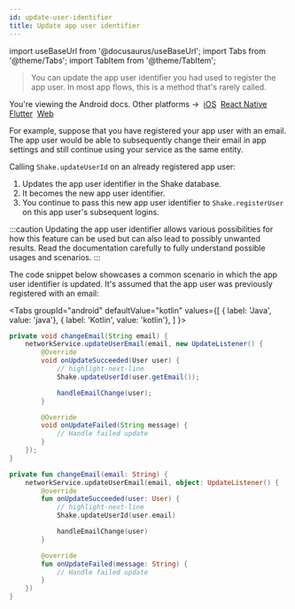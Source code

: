 ```yaml
---
id: update-user-identifier
title: Update app user identifier
---
```

import useBaseUrl from '@docusaurus/useBaseUrl';
import Tabs from '@theme/Tabs';
import TabItem from '@theme/TabItem';

>You can update the app user identifier you had used to register the app user. In most app flows, this is a method that's rarely called.

<p class="p2 mt-40">You're viewing the Android docs. Other platforms →&nbsp;
<a href="/docs/ios/users/update-user-identifier/">iOS</a>&nbsp;
<a href="/docs/react/users/update-user-identifier/">React Native</a>&nbsp;
<a href="/docs/flutter/users/update-user-identifier/">Flutter</a>&nbsp;
<a href="/docs/web/users/update-user-identifier/">Web</a>&nbsp;
</p>

For example, suppose that you have registered your app user with an email.
The app user would be able to subsequently change their email in app settings and still continue using your service as the same entity.

Calling `Shake.updateUserId` on an already registered app user:
1. Updates the app user identifier in the Shake database.
1. It becomes the new app user identifier.
1. You continue to pass this new app user identifier to `Shake.registerUser` on this app user's subsequent logins.

:::caution
Updating the app user identifier allows various possibilities for how this feature can be used
but can also lead to possibly unwanted results.
Read the documentation carefully to fully understand possible usages and scenarios.
:::

The code snippet below showcases a common scenario in which the app user identifier is updated.
It's assumed that the app user was previously registered with an email:

<Tabs
  groupId="android"
  defaultValue="kotlin"
  values={[
    { label: 'Java', value: 'java'},
    { label: 'Kotlin', value: 'kotlin'},
  ]
}>

<TabItem value="java">

```java title="SettingsActivity.java"
private void changeEmail(String email) {
    networkService.updateUserEmail(email, new UpdateListener() {
        @Override
        void onUpdateSucceeded(User user) {
            // highlight-next-line
            Shake.updateUserId(user.getEmail());

            handleEmailChange(user);
        }

        @Override
        void onUpdateFailed(String message) {
            // Handle failed update
        }
    });
}
```

</TabItem>

<TabItem value="kotlin">

```kotlin title="SettingsActivity.kt"
private fun changeEmail(email: String) {
    networkService.updateUserEmail(email, object: UpdateListener() {
        @override
        fun onUpdateSucceeded(user: User) {
            // highlight-next-line
            Shake.updateUserId(user.email)

            handleEmailChange(user)
        }

        @override
        fun onUpdateFailed(message: String) {
            // Handle failed update
        }
    })
}
```

</TabItem>
</Tabs>
